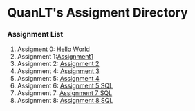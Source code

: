 # QuanLT's Assigment Directory

### Assignment List

1. Assigment 0: [Hello World](https://github.com/FASTTRACKSE/FFSE1704_LP3/blob/master/Assignments/QuanLT/hello.html)
2. Assignment 1:[Assignment1](https://github.com/FASTTRACKSE/FFSE1704_LP3/blob/master/Assignments/QuanLT/Assignment_PHP1.php)
3. Assignment 2: [Assignment 2](https://github.com/FASTTRACKSE/FFSE1704_LP3/blob/master/Assignments/QuanLT/Assignment_PHP2.php)
4. Assignment 4: [Assignment 3](https://github.com/FASTTRACKSE/FFSE1704_LP3/blob/master/Assignments/QuanLT/Assignment_PHP3.php)
5. Assignment 5: [Assignment 4](https://github.com/FASTTRACKSE/FFSE1704_LP3/blob/master/Assignments/QuanLT/Assignment_PHP4.php)
6. Assignment 6: [Assignment 5 SQL](https://github.com/FASTTRACKSE/FFSE1704_LP3/blob/master/Assignments/QuanLT/Assignment_SQL1.sql)
7. Assignment 7: [Assignment 7 SQL](https://github.com/FASTTRACKSE/FFSE1704_LP3/blob/master/Assignments/QuanLT/sql_asm7.sql)
8. Assignment 8: [Assignment 8 SQL](https://github.com/FASTTRACKSE/FFSE1704_LP3/tree/master/Assignments/QuanLT/php_sql_asm8)
